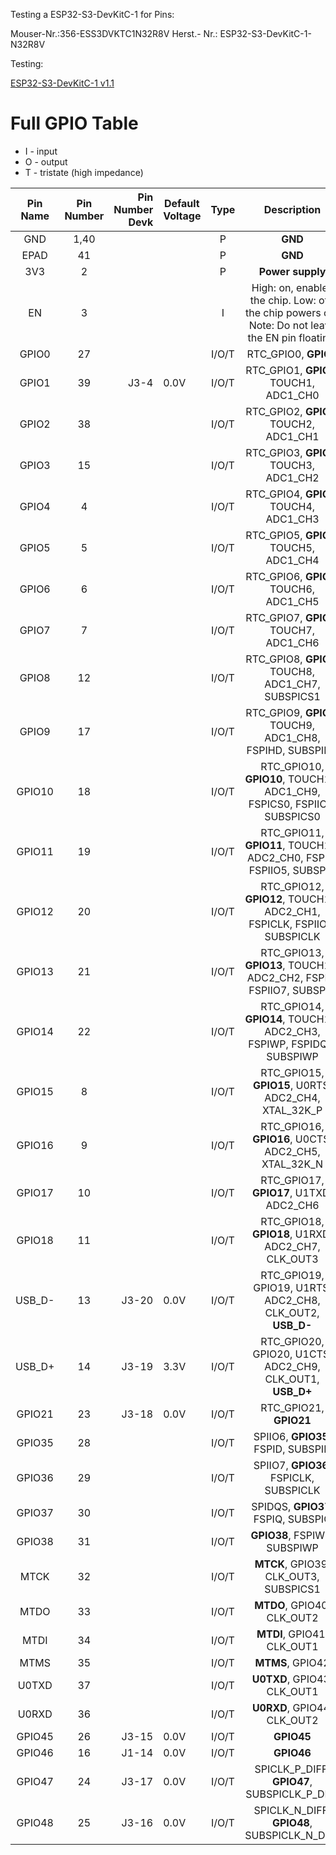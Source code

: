 

Testing a ESP32-S3-DevKitC-1 for Pins: 


Mouser-Nr.:356-ESS3DVKTC1N32R8V
Herst.- Nr.: ESP32-S3-DevKitC-1-N32R8V

Testing: 

[ESP32-S3-DevKitC-1 v1.1](https://docs.espressif.com/projects/esp-idf/en/latest/esp32s3/hw-reference/esp32s3/user-guide-devkitc-1.html)


# Full GPIO Table

- I - input
- O - output
- T - tristate (high impedance)

| Pin Name | Pin Number | Pin Number Devk  | Default Voltage |  Type |                                             Description                                            |
|:--------:|:----------:|-----------------:|-----------------|:-----:|:--------------------------------------------------------------------------------------------------:|
| GND      | 1,40       |                  |                 | P     | **GND**                                                                                            |
| EPAD     | 41         |                  |                 | P     | **GND**                                                                                            |
| 3V3      | 2          |                  |                 | P     | **Power supply**                                                                                   |
| EN       | 3          |                  |                 | I     | High: on, enables the chip. Low: off, the chip powers off. Note: Do not leave the EN pin floating. |
| GPIO0    | 27         |                  |                 | I/O/T | RTC_GPIO0, **GPIO0**                                                                               |
| GPIO1    | 39         | J3-4             | 0.0V            | I/O/T | RTC_GPIO1, **GPIO1**, TOUCH1, ADC1_CH0                                                             |
| GPIO2    | 38         |                  |                 | I/O/T | RTC_GPIO2, **GPIO2**, TOUCH2, ADC1_CH1                                                             |
| GPIO3    | 15         |                  |                 | I/O/T | RTC_GPIO3, **GPIO3**, TOUCH3, ADC1_CH2                                                             |
| GPIO4    | 4          |                  |                 | I/O/T | RTC_GPIO4, **GPIO4**, TOUCH4, ADC1_CH3                                                             |
| GPIO5    | 5          |                  |                 | I/O/T | RTC_GPIO5, **GPIO5**, TOUCH5, ADC1_CH4                                                             |
| GPIO6    | 6          |                  |                 | I/O/T | RTC_GPIO6, **GPIO6**, TOUCH6, ADC1_CH5                                                             |
| GPIO7    | 7          |                  |                 | I/O/T | RTC_GPIO7, **GPIO7**, TOUCH7, ADC1_CH6                                                             |
| GPIO8    | 12         |                  |                 | I/O/T | RTC_GPIO8, **GPIO8**, TOUCH8, ADC1_CH7, SUBSPICS1                                                  |
| GPIO9    | 17         |                  |                 | I/O/T | RTC_GPIO9, **GPIO9**, TOUCH9, ADC1_CH8, FSPIHD, SUBSPIHD                                           |
| GPIO10   | 18         |                  |                 | I/O/T | RTC_GPIO10, **GPIO10**, TOUCH10, ADC1_CH9, FSPICS0, FSPIIO4, SUBSPICS0                             |
| GPIO11   | 19         |                  |                 | I/O/T | RTC_GPIO11, **GPIO11**, TOUCH11, ADC2_CH0, FSPID, FSPIIO5, SUBSPID                                 |
| GPIO12   | 20         |                  |                 | I/O/T | RTC_GPIO12, **GPIO12**, TOUCH12, ADC2_CH1, FSPICLK, FSPIIO6, SUBSPICLK                             |
| GPIO13   | 21         |                  |                 | I/O/T | RTC_GPIO13, **GPIO13**, TOUCH13, ADC2_CH2, FSPIQ, FSPIIO7, SUBSPIQ                                 |
| GPIO14   | 22         |                  |                 | I/O/T | RTC_GPIO14, **GPIO14**, TOUCH14, ADC2_CH3, FSPIWP, FSPIDQS, SUBSPIWP                               |
| GPIO15   | 8          |                  |                 | I/O/T | RTC_GPIO15, **GPIO15**, U0RTS, ADC2_CH4, XTAL_32K_P                                                |
| GPIO16   | 9          |                  |                 | I/O/T | RTC_GPIO16, **GPIO16**, U0CTS, ADC2_CH5, XTAL_32K_N                                                |
| GPIO17   | 10         |                  |                 | I/O/T | RTC_GPIO17, **GPIO17**, U1TXD, ADC2_CH6                                                            |
| GPIO18   | 11         |                  |                 | I/O/T | RTC_GPIO18, **GPIO18**, U1RXD, ADC2_CH7, CLK_OUT3                                                  |
| USB_D-   | 13         | J3-20            | 0.0V            | I/O/T | RTC_GPIO19, GPIO19, U1RTS, ADC2_CH8, CLK_OUT2, **USB_D-**                                          |
| USB_D+   | 14         | J3-19            | 3.3V            | I/O/T | RTC_GPIO20, GPIO20, U1CTS, ADC2_CH9, CLK_OUT1, **USB_D+**                                          |
| GPIO21   | 23         | J3-18            | 0.0V            | I/O/T | RTC_GPIO21, **GPIO21**                                                                             |
| GPIO35   | 28         |                  |                 | I/O/T | SPIIO6, **GPIO35**, FSPID, SUBSPID                                                                 |
| GPIO36   | 29         |                  |                 | I/O/T | SPIIO7, **GPIO36**, FSPICLK, SUBSPICLK                                                             |
| GPIO37   | 30         |                  |                 | I/O/T | SPIDQS, **GPIO37**, FSPIQ, SUBSPIQ                                                                 |
| GPIO38   | 31         |                  |                 | I/O/T | **GPIO38**, FSPIWP, SUBSPIWP                                                                       |
| MTCK     | 32         |                  |                 | I/O/T | **MTCK**, GPIO39, CLK_OUT3, SUBSPICS1                                                              |
| MTDO     | 33         |                  |                 | I/O/T | **MTDO**, GPIO40, CLK_OUT2                                                                         |
| MTDI     | 34         |                  |                 | I/O/T | **MTDI**, GPIO41, CLK_OUT1                                                                         |
| MTMS     | 35         |                  |                 | I/O/T | **MTMS**, GPIO42                                                                                   |
| U0TXD    | 37         |                  |                 | I/O/T | **U0TXD**, GPIO43, CLK_OUT1                                                                        |
| U0RXD    | 36         |                  |                 | I/O/T | **U0RXD**, GPIO44, CLK_OUT2                                                                        |
| GPIO45   | 26         | J3-15            | 0.0V            | I/O/T | **GPIO45**                                                                                         |
| GPIO46   | 16         | J1-14            | 0.0V            | I/O/T | **GPIO46**                                                                                         |
| GPIO47   | 24         | J3-17            | 0.0V            | I/O/T | SPICLK_P_DIFF, **GPIO47**, SUBSPICLK_P_DIFF                                                        |
| GPIO48   | 25         | J3-16            | 0.0V            | I/O/T | SPICLK_N_DIFF, **GPIO48**, SUBSPICLK_N_DIFF                                                        |

